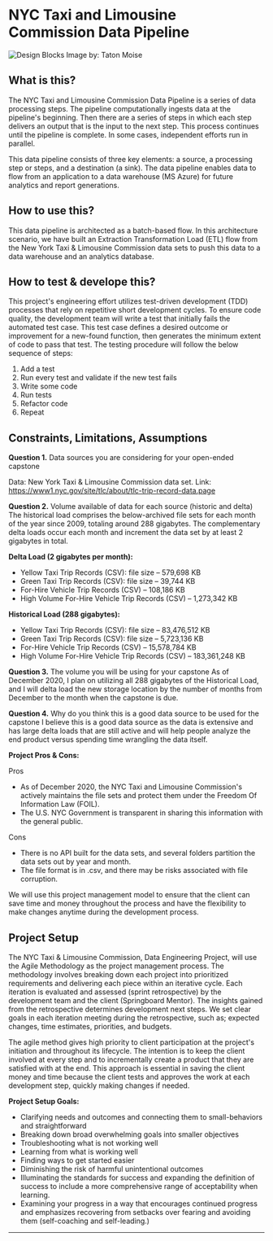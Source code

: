 # NYC Taxi and Limousine Commission Data Pipeline
![Design Blocks](https://images.unsplash.com/photo-1512978748615-0bfcbdc57bc3?ixlib=rb-1.2.1&ixid=MXwxMjA3fDB8MHxwaG90by1wYWdlfHx8fGVufDB8fHw%3D&auto=format&fit=crop&w=2100&q=80)
Image by: Taton Moise


## What is this?
The NYC Taxi and Limousine Commission Data Pipeline is a series of data processing steps. The pipeline computationally ingests data at the pipeline's beginning. Then there are a series of steps in which each step delivers an output that is the input to the next step. This process continues until the pipeline is complete. In some cases, independent efforts run in parallel.

This data pipeline consists of three key elements: a source, a processing step or steps, and a destination (a sink). The data pipeline enables data to flow from an application to a data warehouse (MS Azure) for future analytics and report generations.


## How to use this?
This data pipeline is architected as a batch-based flow. In this architecture scenario, we have built an Extraction Transformation Load (ETL) flow from the New York Taxi & Limousine Commission data sets to push this data to a data warehouse and an analytics database.


## How to test & develope this?
This project's engineering effort utilizes test-driven development (TDD) processes that rely on repetitive short development cycles. To ensure code quality, the development team will write a test that initially fails the automated test case. This test case defines a desired outcome or improvement for a new-found function, then generates the minimum extent of code to pass that test. 
The testing procedure will follow the below sequence of steps:
1.	Add a test
2.	Run every test and validate if the new test fails
3.	Write some code
4.	Run tests
5.	Refactor code
6.	Repeat


## Constraints, Limitations, Assumptions

__Question 1.__ Data sources you are considering for your open-ended capstone 

Data: New York Taxi & Limousine Commission data set.
Link: https://www1.nyc.gov/site/tlc/about/tlc-trip-record-data.page

__Question 2.__ Volume available of data for each source (historic and delta)
The historical load comprises the below-archived file sets for each month of the year since 2009, totaling around 288 gigabytes. The complementary delta loads occur each month and increment the data set by at least 2 gigabytes in total. 

__Delta Load (2 gigabytes per month):__
* Yellow Taxi Trip Records (CSV): file size – 579,698 KB
* Green Taxi Trip Records (CSV): file size – 39,744 KB
* For-Hire Vehicle Trip Records (CSV) – 108,186 KB
* High Volume For-Hire Vehicle Trip Records (CSV) – 1,273,342 KB

__Historical Load (288 gigabytes):__
* Yellow Taxi Trip Records (CSV): file size – 83,476,512 KB
* Green Taxi Trip Records (CSV): file size – 5,723,136 KB
* For-Hire Vehicle Trip Records (CSV) – 15,578,784 KB
* High Volume For-Hire Vehicle Trip Records (CSV) – 183,361,248 KB

__Question 3.__ The volume you will be using for your capstone
As of December 2020, I plan on utilizing all 288 gigabytes of the Historical Load, and I will delta load the new storage location by the number of months from December to the month when the capstone is due. 

__Question 4.__ Why do you think this is a good data source to be used for the capstone
I believe this is a good data source as the data is extensive and has large delta loads that are still active and will help people analyze the end product versus spending time wrangling the data itself. 

__Project Pros & Cons:__

Pros
-	As of December 2020, the NYC Taxi and Limousine Commission's actively maintains the file sets and protect them under the Freedom Of Information Law (FOIL).
-	The U.S. NYC Government is transparent in sharing this information with the general public.

Cons
-	There is no API built for the data sets, and several folders partition the data sets out by year and month.
-	The file format is in .csv, and there may be risks associated with file corruption.  

We will use this project management model to ensure that the client can save time and money throughout the process and have the flexibility to make changes anytime during the development process. 


## Project Setup

The NYC Taxi & Limousine Commission, Data Engineering Project, will use the Agile Methodology as the project management process. The methodology involves breaking down each project into prioritized requirements and delivering each piece within an iterative cycle. Each iteration is evaluated and assessed (sprint retrospective) by the development team and the client (Springboard Mentor). The insights gained from the retrospective determines development next steps. We set clear goals in each iteration meeting during the retrospective, such as; expected changes, time estimates, priorities, and budgets.

The agile method gives high priority to client participation at the project's initiation and throughout its lifecycle. The intention is to keep the client involved at every step and to incrementally create a product that they are satisfied with at the end. This approach is essential in saving the client money and time because the client tests and approves the work at each development step, quickly making changes if needed. 

__Project Setup Goals:__

-	Clarifying needs and outcomes and connecting them to small-behaviors and straightforward
-	Breaking down broad overwhelming goals into smaller objectives
-	Troubleshooting what is not working well
-	Learning from what is working well
-	Finding ways to get started easier
-	Diminishing the risk of harmful unintentional outcomes
-	Illuminating the standards for success and expanding the definition of success to include a more comprehensive range of acceptability when learning.
-	Examining your progress in a way that encourages continued progress and emphasizes recovering from setbacks over fearing and avoiding them (self-coaching and self-leading.)
_____